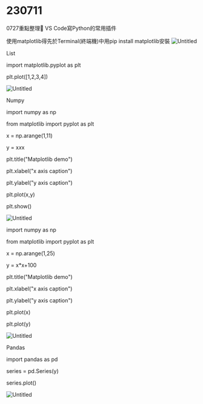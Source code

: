 # 230711
0727重點整理📄​
VS Code寫Python的常用插件

使用matplotlib得先於Terminal(終端機)中用pip install matplotlib安裝
![Untitled](https://i.imgur.com/cWAj2GX.png)

List

import matplotlib.pyplot as plt

plt.plot([1,2,3,4])

​![Untitled](https://i.imgur.com/uxOi7ZI.png)

Numpy

import numpy as np

from matplotlib import pyplot as plt

x = np.arange(1,11)

y = x*x*x

plt.title("Matplotlib demo")

plt.xlabel("x axis caption")

plt.ylabel("y axis caption")

plt.plot(x,y)

plt.show()

​![Untitled](https://i.imgur.com/5poXWqa.png)

import numpy as np

from matplotlib import pyplot as plt

x = np.arange(1,25)

y = x*x+100

plt.title("Matplotlib demo")

plt.xlabel("x axis caption")

plt.ylabel("y axis caption")

plt.plot(x)

plt.plot(y)

​![Untitled](https://i.imgur.com/1xw5Aly.png)


Pandas

import pandas as pd

series = pd.Series(y)

series.plot()

​![Untitled](https://i.imgur.com/m1PsoLf.png)

